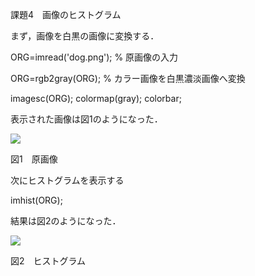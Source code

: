 課題4　画像のヒストグラム



まず，画像を白黒の画像に変換する．

ORG=imread('dog.png'); % 原画像の入力

ORG=rgb2gray(ORG); % カラー画像を白黒濃淡画像へ変換

imagesc(ORG); colormap(gray); colorbar;

表示された画像は図1のようになった．

![](https://github.com/zakoji/gazousyori-repot/blob/master/image/dog4-1.jpg)

図1　原画像

次にヒストグラムを表示する

imhist(ORG);

結果は図2のようになった．

![](https://github.com/zakoji/gazousyori-repot/blob/master/image/dog4-2.jpg)

図2　ヒストグラム
